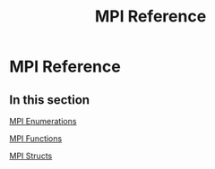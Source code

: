 ﻿---
title: MPI Reference
TOCTitle: MPI Reference
ms:assetid: F4C276BB-B7EA-4AF9-8E3B-083806F4997D
ms:mtpsurl: https://msdn.microsoft.com/en-us/library/Dn473458(v=VS.85)
ms:contentKeyID: 59360993
ms.date: 03/28/2018
mtps_version: v=VS.85
---

# MPI Reference

## In this section

[MPI Enumerations](mpi-enumerations.md)

[MPI Functions](mpi-functions.md)

[MPI Structs](mpi-structs.md)

